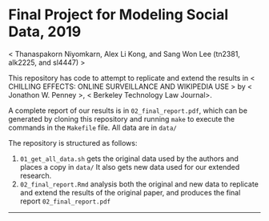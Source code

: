 # Final Project for Modeling Social Data, 2019

<  Thanaspakorn Niyomkarn, Alex Li Kong, and Sang Won Lee (tn2381, alk2225, and sl4447) >

This repository has code to attempt to replicate and extend the results in < CHILLING EFFECTS: ONLINE SURVEILLANCE AND WIKIPEDIA USE > by < Jonathon W. Penney >, < Berkeley Technology Law Journal>.

A complete report of our results is in `02_final_report.pdf`, which can be generated by cloning this repository and running `make` to execute the commands in the `Makefile` file. All data are in `data/` 

The repository is structured as follows:

1. `01_get_all_data.sh` gets the original data used by the authors and places a copy in `data/` It also gets new data used for our extended research. 
2. `02_final_report.Rmd` analysis both the original and new data to replicate and extend the results of the original paper, and produces the final report `02_final_report.pdf`

----

